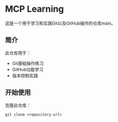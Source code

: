# MCP Learning

这是一个用于学习和实践Git以及GitHub操作的仓库main。

## 简介

此仓库用于：
- Git基础操作练习
- GitHub功能学习
- 版本控制实践

## 开始使用

克隆此仓库：
```
git clone <repository-url>
```
